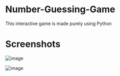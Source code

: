 # Number-Guessing-Game
This interactive game is made purely using Python

# Screenshots

![image](https://github.com/user-attachments/assets/b502ba14-f219-4e09-b85b-643981e0f2e7)


![image](https://github.com/user-attachments/assets/c8e7db2c-2b58-46f9-9bcc-7727066ba99c)

